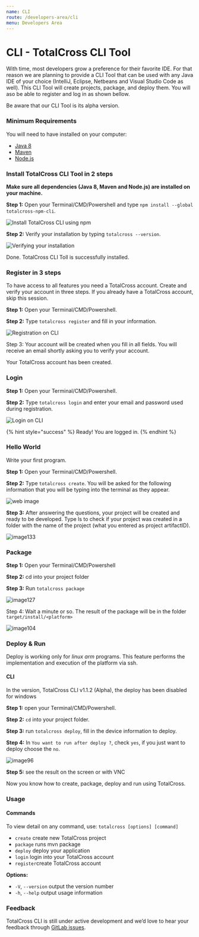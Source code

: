 ```yaml
---
name: CLI
route: /developers-area/cli
menu: Developers Area
---
```


# CLI - TotalCross CLI Tool

With time, most developers grow a preference for their favorite IDE. For that reason we are planning to provide a CLI Tool that can be used with any Java IDE of your choice \(IntelliJ, Eclipse, Netbeans and Visual Studio Code as well\). This CLI Tool will create projects, package, and deploy them. You will aso be able to register and log in as shown bellow.

<!-- {% hint style="warning" %} -->

Be aware that our CLI Tool is its alpha version.

<!-- {% endhint %} -->

### Minimum Requirements

You will need to have installed on your computer:

- [Java 8](https://learn.totalcross.com/get-started/requirements/java-8)
- [Maven](https://learn.totalcross.com/get-started/requirements/maven)
- [Node.js](https://nodejs.org/en/)

### Install TotalCross CLI Tool in 2 steps

<!-- {% hint style="danger" %} -->

**Make sure all dependencies \(Java 8, Maven and Node.js\) are installed on your machine.**

<!-- {% endhint %} -->

**Step 1:** Open your Terminal/CMD/Powershell and type `npm install --global totalcross-npm-cli`.

![Install TotalCross CLI using npm](../.gitbook/assets/totalcrossinstall.png)

**Step 2:** Verify your installation by typing `totalcross --version`.

![Verifying your installation](../.gitbook/assets/totalcrossinstallverif.png)

<!-- {% hint style="success" %} -->

Done. TotalCross CLI Toll is successfully installed.

<!-- {% endhint %} -->

### Register in 3 steps

To have access to all features you need a TotalCross account. Create and verify your account in three steps. If you already have a TotalCross account, skip this session.

**Step 1:** Open your Terminal/CMD/Powershell.

**Step 2:** Type `totalcross register` and fill in your information.

![Registration on CLI](../.gitbook/assets/register3.png)

Step 3: Your account will be created when you fill in all fields. You will receive an email shortly asking you to verify your account.

<!-- {% hint style="success" %} -->

Your TotalCross account has been created.

<!-- {% endhint %} -->

### Login

**Step 1:** Open your Terminal/CMD/Powershell.

**Step 2:** Type `totalcross login` and enter your email and password used during registration.

![Login on CLI](../.gitbook/assets/image132.png)

{% hint style="success" %}
Ready! You are logged in.
{% endhint %}

### Hello World

Write your first program.

**Step 1:** Open your Terminal/CMD/Powershell.

**Step 2:** Type `totalcross create`. You will be asked for the following information that you will be typing into the terminal as they appear.

![web image](https://gblobscdn.gitbook.com/assets%2F-L_mPP3a_E_A7NbRMq7Q%2F-M24Ghj0M4OeGqwuZzWp%2F-M24JiIWIjVTzDURQX9v%2Fimage.png?alt=media&token=a6421b2a-7016-4f98-81ca-3932662ec8f4)

**Step 3:** After answering the questions, your project will be created and ready to be developed. Type ls to check if your project was created in a folder with the name of the project \(what you entered as project artifactID\).

![image133](../.gitbook/assets/image133.png)

### Package

**Step 1:** Open your Terminal/CMD/Powershell

**Step 2:** cd into your project folder

**Step 3:** Run `totalcross package`

![image127](../.gitbook/assets/image127.png)

Step 4: Wait a minute or so. The result of the package will be in the folder `target/install/<platform>`

![image104](../.gitbook/assets/image104.png)

### Deploy & Run

<!-- {% hint style="warning" %} -->

Deploy is working only for _linux arm_ programs. This feature performs the implementation and execution of the platform via ssh.

<!-- {% endhint %} -->

#### CLI

<!-- {% tabs %} -->
<!-- {% tab title="CLI" %} -->
<!-- {% hint style="danger" %} -->

In the version, TotalCross CLI v1.1.2 \(Alpha\), the deploy has been disabled for windows

<!-- {% endhint %} -->

**Step 1:** open your Terminal/CMD/Powershell.

**Step 2:** `cd` into your project folder.

**Step 3:** run `totalcross deploy`, fill in the device information to deploy.

**Step 4:** In `You want to run after deploy ?`, check `yes`, if you just want to deploy choose the `no`.

![image96](../.gitbook/assets/image96.png)

**Step 5:** see the result on the screen or with VNC

<!-- {% endtab %} -->
<!-- {% endtabs %} -->

<!-- {% hint style="success" %} -->

Now you know how to create, package, deploy and run using TotalCross.

<!-- {% endhint %} -->

### Usage

#### **Commands**

To view detail on any command, use: `totalcross [options] [command]`

- `create` create new TotalCross project
- `package` runs mvn package
- `deploy` deploy your application
- `login` login into your TotalCross account
- `register`create TotalCross account

**Options:**

- `-V`, `--version` output the version number
- `-h`, `--help` output usage information

### Feedback

TotalCross CLI is still under active development and we’d love to hear your feedback through [GitLab issues](https://gitlab.com/totalcross/TotalCross/issues/).
